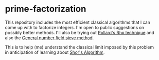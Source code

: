 # prime-factorization

This repository includes the most efficient classical algorithms that I can come up with to factorize integers. I'm open to public suggestions on possibly better methods.
I'll also be trying out [Pollard's Rho technique](https://www.geeksforgeeks.org/pollards-rho-algorithm-prime-factorization/) and also the [General number field sieve method](https://en.wikipedia.org/wiki/General_number_field_sieve).

This is to help (me) understand the classical limit imposed by this problem in anticipation of learning about [Shor's Algorithm](https://en.wikipedia.org/wiki/Shor%27s_algorithm).
